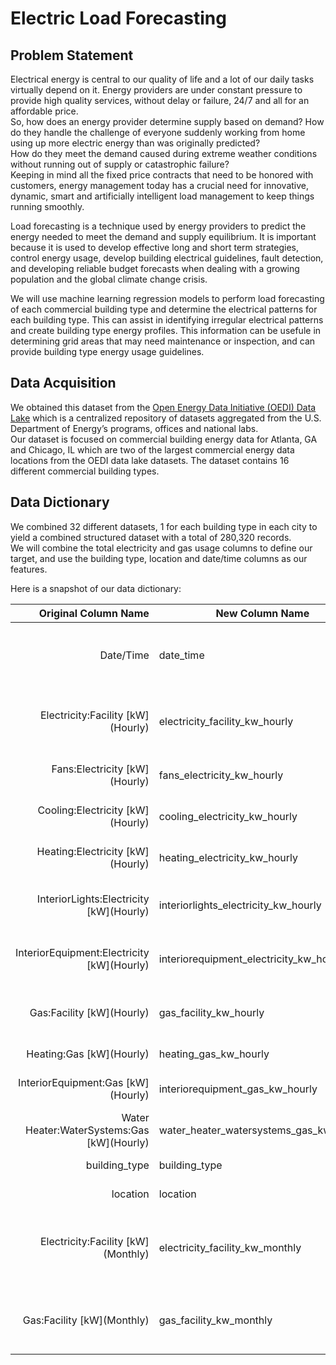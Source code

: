 # Electric Load Forecasting

## Problem Statement
<p>
    Electrical energy is central to our quality of life and a lot of our daily tasks virtually depend on it.
Energy providers are under constant pressure to provide high quality services, without delay or failure, 24/7 and all for an affordable price.<br>
So, how does an energy provider determine supply based on demand?
How do they handle the challenge of everyone suddenly working from home using up more electric energy than was originally predicted?<br>
How do they meet the demand caused during extreme weather conditions without running out of supply or catastrophic failure?<br>
Keeping in mind all the fixed price contracts that need to be honored with customers, energy management today has a crucial need for innovative, dynamic, smart and artificially intelligent load management to keep things running smoothly.</p>
<p>
    Load forecasting is a technique used by energy providers to predict the energy needed to meet the demand and supply equilibrium. It is important because it is used to develop effective long and short term strategies, control energy usage, develop building electrical guidelines, fault detection, and developing reliable budget forecasts when dealing with a growing population and the global climate change crisis.</p>
<p>
    We will use machine learning regression models to perform load forecasting of each commercial building type and determine the electrical patterns for each building type. This can assist in identifying irregular electrical patterns and create building type energy profiles. This information can be usefule in determining grid areas that may need maintenance or inspection, and can provide building type energy usage guidelines.</p>

## Data Acquisition
We obtained this dataset from the <a target="blank" href="https://data.openei.org/about">Open Energy Data Initiative (OEDI) Data Lake</a> which is a centralized repository of datasets aggregated from the U.S. Department of Energy’s programs, offices and national labs.<br>
Our dataset is focused on commercial building energy data for Atlanta, GA and Chicago, IL which are two of the largest commercial energy data locations from the OEDI data lake datasets. The dataset contains 16 different commercial building types.<br>

## Data Dictionary
We combined 32 different datasets, 1 for each building type in each city to yield a combined structured dataset with a total of 280,320 records.<br>
We will combine the total electricity and gas usage columns to define our target, and use the building type, location and date/time columns as our features.<br>
<p>Here is a snapshot of our data dictionary:</p>

|                        Original Column Name 	| New Column Name                         	| Data Type   	| Description                                       	|
|--------------------------------------------:	|-----------------------------------------	|-------------	|---------------------------------------------------	|
| Date/Time                                   	| date_time                               	| Datetime    	| Date/time electricity and gas usage, was recorded 	|
| Electricity:Facility \[kW](Hourly)          	| electricity_facility_kw_hourly          	| Float       	| Total electricity usage in kilowatt-hours         	|
| Fans:Electricity \[kW](Hourly)              	| fans_electricity_kw_hourly              	| Float       	| Fan electricity usage                             	|
| Cooling:Electricity \[kW](Hourly)           	| cooling_electricity_kw_hourly           	| Float       	| Cooling electricity usage                         	|
| Heating:Electricity \[kW](Hourly)           	| heating_electricity_kw_hourly           	| Float       	| Heating electricity usage                         	|
| InteriorLights:Electricity \[kW](Hourly)    	| interiorlights_electricity_kw_hourly    	| Float       	| Interior lights electricity usage                 	|
| InteriorEquipment:Electricity \[kW](Hourly) 	| interiorequipment_electricity_kw_hourly 	| Float       	| Interior equipment electricity usage              	|
| Gas:Facility \[kW](Hourly)                  	| gas_facility_kw_hourly                  	| Float       	| Total gas usage in kilowatt-hours                 	|
| Heating:Gas \[kW](Hourly)                   	| heating_gas_kw_hourly                   	| Float       	| Heating gas usage                                 	|
| InteriorEquipment:Gas \[kW](Hourly)         	| interiorequipment_gas_kw_hourly         	| Float       	| Interior equipment gas usage                      	|
| Water Heater:WaterSystems:Gas \[kW](Hourly) 	| water_heater_watersystems_gas_kw_hourly 	| Float       	| Water heater gas usage                            	|
| building_type                               	| building_type                           	| Categorical 	| Building type                                     	|
| location                                    	| location                                	| Categorical 	| Location (City, state)                            	|
| Electricity:Facility \[kW](Monthly)         	| electricity_facility_kw_monthly         	| Float       	| Total monthly electricity usage (kilowatt-hours)  	|
| Gas:Facility \[kW](Monthly)                 	| gas_facility_kw_monthly                 	| Float       	| Total monthly gas usage (kilowatt-hours)          	|
